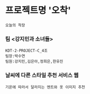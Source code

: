 # 프로젝트명 '오착'
    오늘의 착장
    
 


### 팀 <강지민과 소녀들>
    KDT-2-PROJECT-C_4조
    팀장:박수연
    팀원:강지민,김은아,정희은,한유진
    

### 날씨에 다른 스타일 추천 서비스 웹
    기온에 따라서 달라지는 멘트와 옷 이미지 추천
 

